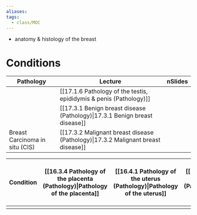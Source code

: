 ```yaml
---
aliases:
tags:
  - class/MOC
---
```



- anatomy & histology of the breast

# Conditions

| Pathology                      | Lecture                                                                          | nSlides |
| ------------------------------ | -------------------------------------------------------------------------------- | ------- |
|                                | [[17.1.6 Pathology of the testis, epididymis & penis (Pathology)]]               |         |
|                                | [[17.3.1 Benign breast disease (Pathology)\|17.3.1 Benign breast disease]]       |         |
| Breast Carcinoma in situ (CIS) | [[17.3.2 Malignant breast disease (Pathology)\|17.3.2 Malignant breast disease]] |         |

| Condition | [[16.3.4 Pathology of the placenta (Pathology)\|Pathology of the placenta]] | [[16.4.1 Pathology of the uterus (Pathology)\|Pathology of the uterus]] | [[16.4.2 Pathology of cervix (Pathology)\|Pathology of cervix]] | [[16.4.3 Pathology of the ovaries (Pathology)\|Pathology of the ovaries]] | [[17.1.6 Pathology of the testis, epididymis & penis (Pathology)\|Pathology of the testis, epididymis & penis]] | [[17.1.7 Pathology of the prostate (Pathology)\|Pathology of the prostate]] | [[17.3.1 Benign breast disease (Pathology)\|Benign breast disease]] | [[17.3.2 Malignant breast disease (Pathology)\|Malignant breast disease]] |
| --------- | --------------------------------------------------------------------------- | ----------------------------------------------------------------------- | --------------------------------------------------------------- | ------------------------------------------------------------------------- | --------------------------------------------------------------------------------------------------------------- | --------------------------------------------------------------------------- | ------------------------------------------------------------------- | ------------------------------------------------------------------------- |
|           |                                                                             |                                                                         |                                                                 |                                                                           |                                                                                                                 |                                                                             |                                                                     |                                                                           |



